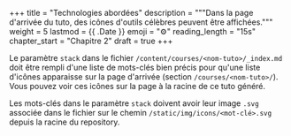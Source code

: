 +++
title = "Technologies abordées"
description = """Dans la page d'arrivée du tuto, des icônes d'outils célèbres
peuvent être affichées."""
weight = 5
lastmod = {{ .Date }}
emoji = "⚙️"
reading_length = "15s"
chapter_start = "Chapitre 2"
draft = true
+++

Le paramètre `stack` dans le fichier `/content/courses/<nom-tuto>/_index.md`
doit être rempli d'une liste de mots-clés bien précis pour qu'une liste
d'icônes apparaisse sur la page d'arrivée (section `/courses/<nom-tuto>/`).
Vous pouvez voir ces icônes sur la page à la racine de ce tuto généré.

Les mots-clés dans le paramètre `stack` doivent avoir leur image `.svg`
associée dans le fichier sur le chemin `/static/img/icons/<mot-clé>.svg` depuis
la racine du repository.
